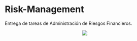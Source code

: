 # Risk-Management
Entrega de tareas de Administración de Riesgos Financieros.

<p align="center">
   <img src="https://miro.medium.com/max/1400/1*Ejuq2_bJxz0afgLGwYayZQ.png"/>
</p>
